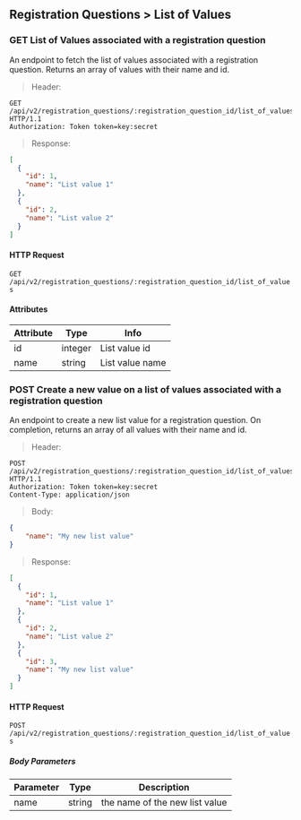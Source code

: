 ## Registration Questions > List of Values

### GET List of Values associated with a registration question

An endpoint to fetch the list of values associated with a registration question. Returns
an array of values with their name and id.

> Header:

```http
GET /api/v2/registration_questions/:registration_question_id/list_of_values HTTP/1.1
Authorization: Token token=key:secret
```

> Response:

```json
[
  {
    "id": 1,
    "name": "List value 1"
  },
  {
    "id": 2,
    "name": "List value 2"
  }
]
```

#### HTTP Request

`GET /api/v2/registration_questions/:registration_question_id/list_of_values`

#### Attributes

Attribute | Type | Info
--------- | ---- | ----
id | integer | List value id
name | string | List value name


### POST Create a new value on a list of values associated with a registration question

An endpoint to create a new list value for a registration question. On completion, returns
an array of all values with their name and id.

> Header:

```http
POST /api/v2/registration_questions/:registration_question_id/list_of_values HTTP/1.1
Authorization: Token token=key:secret
Content-Type: application/json
```

> Body:

```json
{
    "name": "My new list value"
}
```

> Response:

```json
[
  {
    "id": 1,
    "name": "List value 1"
  },
  {
    "id": 2,
    "name": "List value 2"
  },
  {
    "id": 3,
    "name": "My new list value"
  }
]
```

#### HTTP Request

`POST /api/v2/registration_questions/:registration_question_id/list_of_values`

##### Body Parameters

Parameter | Type | Description
--------- | ---- | -----------
name | string | the name of the new list value
